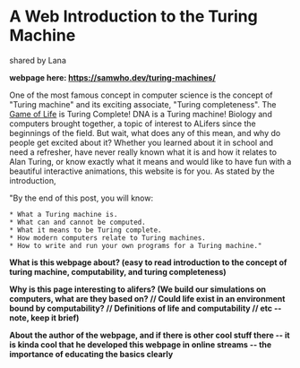 # A Web Introduction to the Turing Machine
shared by Lana

**webpage here: https://samwho.dev/turing-machines/**

One of the most famous concept in computer science is the concept of "Turing machine" and its exciting associate, "Turing completeness". The [Game of Life](http://game-of-life.daneaiulian.com/index.php) is Turing Complete! DNA is a Turing machine! Biology and computers brought together, a topic of interest to ALifers since the beginnings of the field. But wait, what does any of this mean, and why do people get excited about it? Whether you learned about it in school and need a refresher, have never really known what it is and how it relates to Alan Turing, or know exactly what it means and would like to have fun with a beautiful interactive animations, this website is for you. As stated by the introduction,

"By the end of this post, you will know:

    * What a Turing machine is.
    * What can and cannot be computed.
    * What it means to be Turing complete.
    * How modern computers relate to Turing machines.
    * How to write and run your own programs for a Turing machine."


**What is this webpage about? (easy to read introduction to the concept of turing machine, computability, and turing completeness)**

**Why is this page interesting to alifers? (We build our simulations on computers, what are they based on? // Could life exist in an environment bound by computability? // Definitions of life and computability // etc -- note, keep it brief)**

**About the author of the webpage, and if there is other cool stuff there -- it is kinda cool that he developed this webpage in online streams -- the importance of educating the basics clearly**
